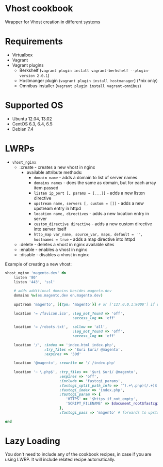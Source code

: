 # Vhost cookbook
Wrapper for Vhost creation in different systems

# Requirements
* Virtualbox
* Vagrant
* Vagrant plugins
    * Berkshelf (`vagrant plugin install vagrant-berkshelf --plugin-version 2.0.1`)
    * Hostmanger plugin (`vagrant plugin install hostmanager`) (*nix only)
    * Omnibus installer (`vagrant plugin install vagrant-omnibus`)

# Supported OS
* Ubuntu 12.04, 13.02
* CentOS 6.3, 6.4, 6.5
* Debian 7.4

# LWRPs

* `vhost_nginx`
   * :create - creates a new vhost in nginx
       * available attribute methods:
          * `domain name` - adds a domain to list of server names
          * `domains names` - does the same as domain, but for each array item passed
          * `listen ip_port [, params = [...]]` - adds a new listen directive
          * `upstream name, servers [, custom = []]` - adds a new upstream entry in httpd
          * `location name, directives` - adds a new location entry in server
          * `custom_directive directive` - adds a new custom directive into server itself
          * `http_map var_name, source_var, maps, default = '', hostnames = true` - adds a map directive into httpd
   * :delete - deletes a vhost in nginx available sites
   * :enable - enables a vhost in nginx
   * :disable - disables a vhost in nginx

Example of creating a new vhost:
```ruby
vhost_nginx 'magento.dev' do
    listen '80'
    listen '443', 'ssl'
    
    # adds additional domains besides magento.dev
    domains %w(es.magento.dev en.magento.dev)
    
    upstream 'magento', [{fpm: 'magento'}] # or ['127.0.0.1:9000'] if no php_fpm recipe used
    
    location '= /favicon.ico', :log_not_found => 'off',
                               :access_log => 'off'
                               
    location '= /robots.txt',  :allow => 'all',
                               :log_not_found => 'off',
                               :access_log => 'off'
    
    location '/', :index => 'index.html index.php', 
                  :try_files => '$uri $uri/ @magento',
                  :expires => '30d'
    
    location '@magento', :rewrite => '/ /index.php'
    
    location '~ \.php$', :try_files => '$uri $uri/ @magento',
                         :expires => 'off',
                         :include => 'fastcgi_params',
                         :fastcgi_split_path_info => '^(.+\.php)(/.+)$',
                         :fastcgi_index => 'index.php',
                         :fastcgi_param => {
                            'HTTPS' => '$https if_not_empty',
                            'SCRIPT_FILENAME' => $document_root$fastcgi_script_name                            
                         },
                         :fastcgi_pass => 'magento' # forwards to upstream defined earlier
         
end
```

# Lazy Loading

You don't need to include any of the cookbook recipes, in case if you are using LWRP. It will include related recipe automatically.